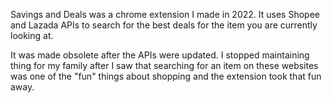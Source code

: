 Savings and Deals was a chrome extension I made in 2022.
It uses Shopee and Lazada APIs to search for the best deals for the item you are currently looking at.

It was made obsolete after the APIs were updated.
I stopped maintaining thing for my family after I saw that searching for an item on these websites was one of the "fun" things about shopping and the extension took that fun away.
